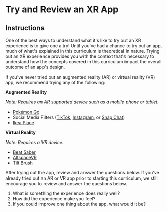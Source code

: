 # Try and Review an XR App

## Instructions

One of the best ways to understand what it's like to try out an XR experience is to give one a try! Until you've had a chance to try out an app, much of what's explained in this curriculum is theoretical in nature. Trying out an XR experience provides you with the context that's necessary to understand how the concepts covered in this curriculum impact the overall outcome of an app's design.

If you've never tried out an augmented reality (AR) or virtual reality (VR) app, we recommend trying any of the following:

**Augmented Reality**

*Note: Requires an AR supported device such as a mobile phone or tablet.*

- [Pokémon Go](https://www.pokemon.com/us/app/pokemon-go/)
- Social Media Filters ([TikTok](https://tiktok.com), [Instagram](https://www.instagram.com), or [Snap Chat](https://snapchat.com/))
- [Ikea Place](https://apps.apple.com/us/app/ikea-place/id1279244498)

**Virtual Reality**

*Note: Requires a VR device.*

- [Beat Saber](https://www.beatsaber.com/)
- [AltspaceVR](https://altvr.com/)
- [Tilt Brush](https://www.tiltbrush.com/)

After trying out the app, review and answer the questions below. If you've already tried out an AR or VR app prior to starting this curriculum, we still encourage you to review and answer the questions below.

1. What is something the experience does really well?
1. How did the experience make you feel?
1. If you could improve one thing about the app, what would it be?